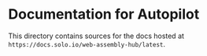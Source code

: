 # Documentation for Autopilot

This directory contains sources for the docs hosted at `https://docs.solo.io/web-assembly-hub/latest`. 